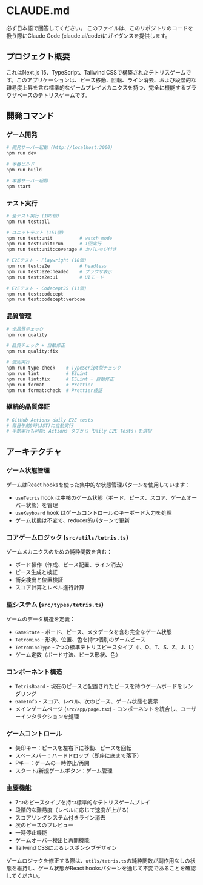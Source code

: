 # CLAUDE.md

必ず日本語で回答してください。
このファイルは、このリポジトリのコードを扱う際にClaude Code (claude.ai/code)にガイダンスを提供します。

## プロジェクト概要

これはNext.js 15、TypeScript、Tailwind CSSで構築されたテトリスゲームです。このアプリケーションは、ピース移動、回転、ライン消去、および段階的な難易度上昇を含む標準的なゲームプレイメカニクスを持つ、完全に機能するブラウザベースのテトリスゲームです。

## 開発コマンド

### ゲーム開発

```bash
# 開発サーバー起動 (http://localhost:3000)
npm run dev

# 本番ビルド
npm run build

# 本番サーバー起動
npm start
```

### テスト実行

```bash
# 全テスト実行 (180個)
npm run test:all

# ユニットテスト (151個)
npm run test:unit          # watch mode
npm run test:unit:run      # 1回実行
npm run test:unit:coverage # カバレッジ付き

# E2Eテスト - Playwright (18個)
npm run test:e2e           # headless
npm run test:e2e:headed    # ブラウザ表示
npm run test:e2e:ui        # UIモード

# E2Eテスト - CodeceptJS (11個)
npm run test:codecept
npm run test:codecept:verbose
```

### 品質管理

```bash
# 全品質チェック
npm run quality

# 品質チェック + 自動修正
npm run quality:fix

# 個別実行
npm run type-check    # TypeScript型チェック
npm run lint          # ESLint
npm run lint:fix      # ESLint + 自動修正
npm run format        # Prettier
npm run format:check  # Prettier検証
```

### 継続的品質保証

```bash
# GitHub Actions daily E2E tests
# 毎日午前9時(JST)に自動実行
# 手動実行も可能: Actions タブから「Daily E2E Tests」を選択
```

## アーキテクチャ

### ゲーム状態管理

ゲームはReact hooksを使った集中的な状態管理パターンを使用しています：

- `useTetris` hook は中核のゲーム状態（ボード、ピース、スコア、ゲームオーバー状態）を管理
- `useKeyboard` hook はゲームコントロールのキーボード入力を処理
- ゲーム状態は不変で、reducer的パターンで更新

### コアゲームロジック (`src/utils/tetris.ts`)

ゲームメカニクスのための純粋関数を含む：

- ボード操作（作成、ピース配置、ライン消去）
- ピース生成と検証
- 衝突検出と位置検証
- スコア計算とレベル進行計算

### 型システム (`src/types/tetris.ts`)

ゲームのデータ構造を定義：

- `GameState` - ボード、ピース、メタデータを含む完全なゲーム状態
- `Tetromino` - 形状、位置、色を持つ個別のゲームピース
- `TetrominoType` - 7つの標準テトリスピースタイプ（I、O、T、S、Z、J、L）
- ゲーム定数（ボード寸法、ピース形状、色）

### コンポーネント構造

- `TetrisBoard` - 現在のピースと配置されたピースを持つゲームボードをレンダリング
- `GameInfo` - スコア、レベル、次のピース、ゲーム状態を表示
- メインゲームページ (`src/app/page.tsx`) - コンポーネントを統合し、ユーザーインタラクションを処理

### ゲームコントロール

- 矢印キー：ピースを左右下に移動、ピースを回転
- スペースバー：ハードドロップ（即座に底まで落下）
- Pキー：ゲームの一時停止/再開
- スタート/新規ゲームボタン：ゲーム管理

### 主要機能

- 7つのピースタイプを持つ標準的なテトリスゲームプレイ
- 段階的な難易度（レベルに応じて速度が上がる）
- スコアリングシステム付きライン消去
- 次のピースのプレビュー
- 一時停止機能
- ゲームオーバー検出と再開機能
- Tailwind CSSによるレスポンシブデザイン

ゲームロジックを修正する際は、`utils/tetris.ts`の純粋関数が副作用なしの状態を維持し、ゲーム状態がReact hooksパターンを通じて不変であることを確認してください。
